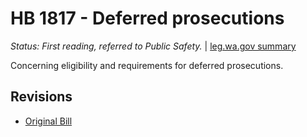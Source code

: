 # HB 1817 - Deferred prosecutions
*Status: First reading, referred to Public Safety.* | [leg.wa.gov summary](https://app.leg.wa.gov/billsummary?BillNumber=1817&Year=2021)

Concerning eligibility and requirements for deferred prosecutions.

## Revisions
* [Original Bill](1/)